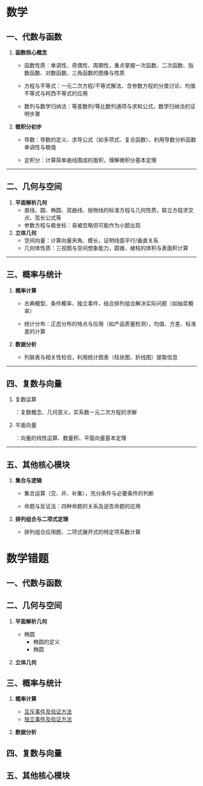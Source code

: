# 数学

## 一、**代数与函数**

1. **函数核心概念**

   - 函数性质：单调性、奇偶性、周期性，重点掌握一次函数、二次函数、指数函数、对数函数、三角函数的图像与性质

     

   - 方程与不等式：一元二次方程/不等式解法、含参数方程的分类讨论、均值不等式与柯西不等式的应用

     

   - 数列与数学归纳法：等差数列/等比数列通项与求和公式，数学归纳法的证明步骤

     

2. **微积分初步**

   - 导数：导数的定义、求导公式（如多项式、复合函数）、利用导数分析函数单调性与极值

     

   - 定积分：计算简单曲线围成的面积，理解微积分基本定理

     

------

## 二、**几何与空间**

1. **平面解析几何**
   - 直线、圆、椭圆、双曲线、抛物线的标准方程与几何性质，联立方程求交点、弦长公式等
   - 参数方程与极坐标：易被忽略但可能作为小题出现
2. **立体几何**
   - 空间向量：计算向量夹角、模长，证明线面平行/垂直关系
   - 几何体性质：三视图与空间想象能力，圆锥、棱柱的体积与表面积计算

------

## 三、概率与统计

1. **概率计算**

   - 古典概型、条件概率、独立事件，结合排列组合解决实际问题（如抽奖概率）

     

   - 统计分布：正态分布的特点与应用（如产品质量检测），均值、方差、标准差的计算

     

2. **数据分析**

   - 列联表与相关性检验，利用统计图表（柱状图、折线图）提取信息

     

------

## 四、复数与向量

1. 复数运算

   ：复数概念、几何意义，实系数一元二次方程的求解

   

2. 平面向量

   ：向量的线性运算、数量积、平面向量基本定理

   

------

## 五、**其他核心模块**

1. **集合与逻辑**

   - 集合运算（交、并、补集），充分条件与必要条件的判断

     

   - 命题与反证法：四种命题的关系及逆否命题的应用

     

2. **排列组合与二项式定理**

   - 排列组合应用题、二项式展开式的特定项系数计算

# 数学错题



## 一、**代数与函数**

## 二、**几何与空间**

1. **平面解析几何**
   - 椭圆
     - 椭圆的定义
     - 椭圆

2. **立体几何**

## 三、概率与统计

1. **概率计算**
   - [互斥事件及验证方法](独立事件相乘和相加.md) 
   -  [独立事件及验证方法](独立事件相乘和相加.md) 

2. **数据分析**

## 四、复数与向量

## 五、**其他核心模块**